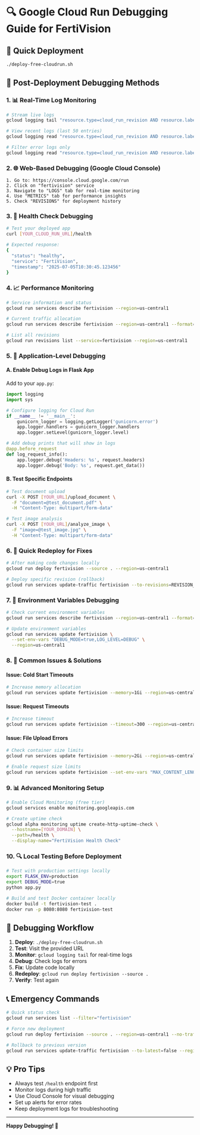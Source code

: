 # 🔍 Google Cloud Run Debugging Guide for FertiVision

## 🚀 **Quick Deployment**
```bash
./deploy-free-cloudrun.sh
```

## 🔧 **Post-Deployment Debugging Methods**

### 1. **📊 Real-Time Log Monitoring**
```bash
# Stream live logs
gcloud logging tail "resource.type=cloud_run_revision AND resource.labels.service_name=fertivision"

# View recent logs (last 50 entries)
gcloud logging read "resource.type=cloud_run_revision AND resource.labels.service_name=fertivision" --limit=50 --format="table(timestamp,textPayload)"

# Filter error logs only
gcloud logging read "resource.type=cloud_run_revision AND resource.labels.service_name=fertivision AND severity>=ERROR" --limit=20
```

### 2. **🌐 Web-Based Debugging (Google Cloud Console)**
```
1. Go to: https://console.cloud.google.com/run
2. Click on "fertivision" service
3. Navigate to "LOGS" tab for real-time monitoring
4. Use "METRICS" tab for performance insights
5. Check "REVISIONS" for deployment history
```

### 3. **🏥 Health Check Debugging**
```bash
# Test your deployed app
curl [YOUR_CLOUD_RUN_URL]/health

# Expected response:
{
  "status": "healthy",
  "service": "FertiVision",
  "timestamp": "2025-07-05T10:30:45.123456"
}
```

### 4. **📈 Performance Monitoring**
```bash
# Service information and status
gcloud run services describe fertivision --region=us-central1

# Current traffic allocation
gcloud run services describe fertivision --region=us-central1 --format="value(status.traffic)"

# List all revisions
gcloud run revisions list --service=fertivision --region=us-central1
```

### 5. **🐛 Application-Level Debugging**

#### A. **Enable Debug Logs in Flask App**
Add to your `app.py`:
```python
import logging
import sys

# Configure logging for Cloud Run
if __name__ != '__main__':
    gunicorn_logger = logging.getLogger('gunicorn.error')
    app.logger.handlers = gunicorn_logger.handlers
    app.logger.setLevel(gunicorn_logger.level)

# Add debug prints that will show in logs
@app.before_request
def log_request_info():
    app.logger.debug('Headers: %s', request.headers)
    app.logger.debug('Body: %s', request.get_data())
```

#### B. **Test Specific Endpoints**
```bash
# Test document upload
curl -X POST [YOUR_URL]/upload_document \
  -F "document=@test_document.pdf" \
  -H "Content-Type: multipart/form-data"

# Test image analysis
curl -X POST [YOUR_URL]/analyze_image \
  -F "image=@test_image.jpg" \
  -H "Content-Type: multipart/form-data"
```

### 6. **🔄 Quick Redeploy for Fixes**
```bash
# After making code changes locally
gcloud run deploy fertivision --source . --region=us-central1

# Deploy specific revision (rollback)
gcloud run services update-traffic fertivision --to-revisions=REVISION_NAME=100 --region=us-central1
```

### 7. **📱 Environment Variables Debugging**
```bash
# Check current environment variables
gcloud run services describe fertivision --region=us-central1 --format="value(spec.template.spec.template.spec.containers[0].env[].name,spec.template.spec.template.spec.containers[0].env[].value)"

# Update environment variables
gcloud run services update fertivision \
  --set-env-vars "DEBUG_MODE=true,LOG_LEVEL=DEBUG" \
  --region=us-central1
```

### 8. **🚨 Common Issues & Solutions**

#### **Issue: Cold Start Timeouts**
```bash
# Increase memory allocation
gcloud run services update fertivision --memory=1Gi --region=us-central1
```

#### **Issue: Request Timeouts**
```bash
# Increase timeout
gcloud run services update fertivision --timeout=300 --region=us-central1
```

#### **Issue: File Upload Errors**
```bash
# Check container size limits
gcloud run services update fertivision --memory=2Gi --region=us-central1

# Enable request size limits
gcloud run services update fertivision --set-env-vars "MAX_CONTENT_LENGTH=16777216" --region=us-central1
```

### 9. **📊 Advanced Monitoring Setup**
```bash
# Enable Cloud Monitoring (free tier)
gcloud services enable monitoring.googleapis.com

# Create uptime check
gcloud alpha monitoring uptime create-http-uptime-check \
  --hostname=[YOUR_DOMAIN] \
  --path=/health \
  --display-name="FertiVision Health Check"
```

### 10. **🔍 Local Testing Before Deployment**
```bash
# Test with production settings locally
export FLASK_ENV=production
export DEBUG_MODE=true
python app.py

# Build and test Docker container locally
docker build -t fertivision-test .
docker run -p 8080:8080 fertivision-test
```

## 🎯 **Debugging Workflow**

1. **Deploy**: `./deploy-free-cloudrun.sh`
2. **Test**: Visit the provided URL
3. **Monitor**: `gcloud logging tail` for real-time logs
4. **Debug**: Check logs for errors
5. **Fix**: Update code locally
6. **Redeploy**: `gcloud run deploy fertivision --source .`
7. **Verify**: Test again

## 📞 **Emergency Commands**
```bash
# Quick status check
gcloud run services list --filter="fertivision"

# Force new deployment
gcloud run deploy fertivision --source . --region=us-central1 --no-traffic

# Rollback to previous version
gcloud run services update-traffic fertivision --to-latest=false --region=us-central1
```

## 💡 **Pro Tips**
- Always test `/health` endpoint first
- Monitor logs during high traffic
- Use Cloud Console for visual debugging
- Set up alerts for error rates
- Keep deployment logs for troubleshooting

---
**Happy Debugging! 🎉**

